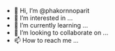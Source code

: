- 👋 Hi, I’m @phakornnoparit
- 👀 I’m interested in ...
- 🌱 I’m currently learning ...
- 💞️ I’m looking to collaborate on ...
- 📫 How to reach me ...

<!---
phakornnoparit/phakornnoparit is a ✨ special ✨ repository because its `README.md` (this file) appears on your GitHub profile.
You can click the Preview link to take a look at your changes.
--->
